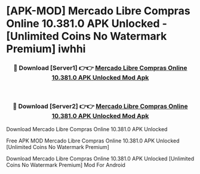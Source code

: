 # [APK-MOD] Mercado Libre  Compras Online 10.381.0 APK Unlocked - [Unlimited Coins No Watermark Premium] iwhhi



<div align="center">
<h3>🔴 Download [Server1] 👉👉 <a href="https://momento.my/?title=Mercado_Libre__Compras_Online_10.381.0_APK_Unlocked">Mercado Libre  Compras Online 10.381.0 APK Unlocked Mod Apk</a></h3><br>

<h3>🔴 Download [Server2] 👉👉 <a href="https://momento.my/?title=Mercado_Libre__Compras_Online_10.381.0_APK_Unlocked">Mercado Libre  Compras Online 10.381.0 APK Unlocked Mod Apk</a></h3>
</div>



Download Mercado Libre  Compras Online 10.381.0 APK Unlocked 

Free APK MOD Mercado Libre  Compras Online 10.381.0 APK Unlocked [Unlimited Coins No Watermark Premium]

Download Mercado Libre  Compras Online 10.381.0 APK Unlocked [Unlimited Coins No Watermark Premium] Mod For Android

